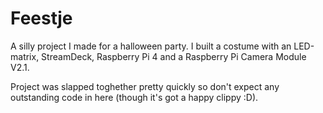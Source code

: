 # Feestje

A silly project I made for a halloween party. I built a costume with an LED-matrix, StreamDeck, Raspberry Pi 4 and a Raspberry Pi Camera Module V2.1.

Project was slapped toghether pretty quickly so don't expect any outstanding code in here (though it's got a happy clippy :D).